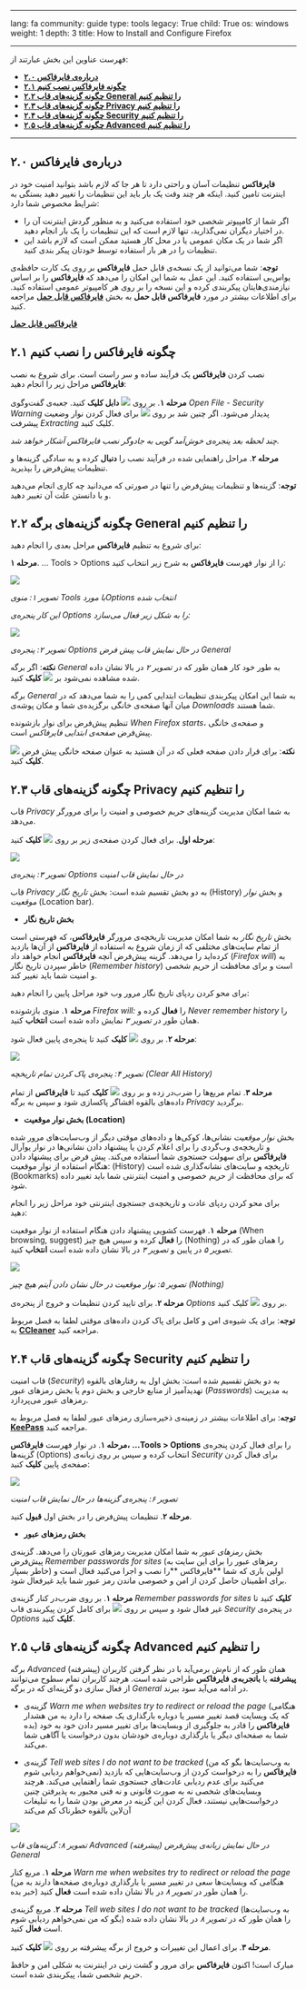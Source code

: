 

---

lang: fa
community: guide
type: tools
legacy: True
child: True
os: windows
weight: 1
depth: 3
title: How to Install and Configure Firefox

---

فهرست عناوین این بخش عبارتند از:

- [**۲.۰  درباره‌ی فایرفاکس**](#2.0)
- [**۲.۱  چگونه فایرفاکس نصب کنیم**](#2.1)
- [**۲.۲ چگونه گزینه‌های قاب General  را تنظیم کنیم**](#2.2)
- [**۲.۳ چگونه گزینه‌های قاب Privacy  را تنظیم کنیم**](#2.3)
- [**۲.۴ چگونه گزینه‌های قاب Security  را تنظیم کنیم**](#2.4)
- [**۲.۵ چگونه گزینه‌های قاب Advanced  را تنظیم کنیم**](#2.5)

-------

<a name="2.0"></a>
## ۲.۰ درباره‌ی فایرفاکس ##

**فایرفاکس** تنظیمات آسان و راحتی دارد تا هر جا که لازم باشد بتوانید امنیت خود در اینترنت تامین کنید. اینکه هر چند وقت یک بار باید این تنظیمات را تغییر دهید بستگی به شرایط مخصوص شما دارد:

- اگر شما از کامپیوتر شخصی خود استفاده می‌کنید و به منظور گردش اینترنت آن را در اختیار دیگران نمی‌گذارید، تنها لازم است که این تنظیمات را یک بار انجام دهید.
- اگر شما در یک مکان عمومی یا در محل کار هستید ممکن است که لازم باشد این تنظیمات را در هر بار استفاده توسط خودتان پیکر بندی کنید. 

**توجه**: شما می‌توانید از یک نسخه‌ی قابل حمل **فایرفاکس** بر روی یک کارت حافظه‌ی یو‌اس‌بی استفاده کنید. این عمل به شما این امکان را می‌دهد که **فایرفاکس** را بر اساس نیازمندی‌هایتان پیکربندی کرده و این نسخه را بر روی هر کامپیوتر عمومی استفاده کنید. برای اطلاعات بیشتر در مورد **فایرفاکس قابل حمل** به بخش [**فایرفاکس قابل حمل**](firefox_portable) مراجعه کنید.

[**فایرفاکس قابل حمل**](firefox_portable)


<a name="2.1"></a>
## ۲.۱ چگونه فایرفاکس را نصب کنیم ##

نصب کردن **فایرفاکس** یک فرآیند ساده و سر راست است. برای شروع به نصب **فایرفاکس** مراحل زیر را انجام دهید:

**مرحله ۱**. بر روی ![](/sbox/screen/firefox-en/01.png) **دابل کلیک** کنید. جعبه‌ی گفت‌وگوی *Open File - Security Warning*  پدیدار می‌شود. اگر چنین شد بر روی ![](/sbox/screen/firefox-en/02.png) برای فعال کردن نوار وضعيت پيشرفت *Extracting*  کلیک کنید.

*چند لحظه بعد پنجره‌ی خوش‌آمد گویی به جادوگر نصب فایرفاکس آشکار خواهد شد.*

**مرحله ۲**. مراحل راهنمایی شده در فرآیند نصب را **دنبال** کرده و به سادگی گزینه‌ها و تنظیمات پیش‌فرض را بپذیرید.

**توجه**: گزینه‌ها و تنظیمات پیش‌فرض را تنها در صورتی که می‌دانید چه کاری انجام می‌دهید و با دانستن علت آن تغییر دهید.



<a name="2.2"></a>
## ۲.۲ چگونه گزینه‌های برگه General  را تنظیم کنیم ##

برای شروع به تنظیم **فایرفاکس** مراحل بعدی را انجام دهید:

**مرحله ۱**. ... Tools > Options را از نوار فهرست **فایرفاکس** به شرح زیر انتخاب کنید:

![](/sbox/screen/firefox-en/03.png)

*تصویر ۱: منوی Tools  با موردOptions  انتخاب شده*

*این کار پنجره‌ی Options  را به شکل زیر فعال می‌سازد:*

![](/sbox/screen/firefox-en/04.png)

*تصویر ۲: پنجره‌ی Options  در حال نمایش قاب پیش فرض General*


**نکته**: اگر برگه *General* به طور خود کار همان طور که در *تصویر ۲* در بالا نشان داده شده مشاهده نمی‌شود بر  ![](/sbox/screen/firefox-en/05.png) **کلیک** کنید.

برگه *General*  به شما این امکان پیکربندی تنظیمات ابتدایی کمی را به شما می‌دهد که در میان آنها صفحه‌ی خانگی برگزیده‌ی شما و مکان پوشه‌ی *Downloads*  شما هستند.

تنظیم پیش‌فرض برای نوار بازشونده *When Firefox starts*، و صفحه‌ی خانگی پیش‌فرض *صفحه‌ی ابتدایی فایرفاکس* است.

**نکته**: برای قرار دادن صفحه فعلی که در آن هستید به عنوان صفحه خانگی پیش فرض  ![](/sbox/screen/firefox-en/06.png) **کلیک** کنید.


<a name="2.3"></a>
## ۲.۳ چگونه گزینه‌های قاب Privacy  را تنظیم کنیم ##

قاب *Privacy*  به شما امکان مدیریت گزینه‌های حریم خصوصی و امنیت را برای مرورگر می‌دهد.

**مرحله اول**. برای فعال کردن صفحه‌ی زیر بر روی ![](/sbox/screen/firefox-en/07.png) **کلیک** کنید:

![](/sbox/screen/firefox-en/08.png)

*تصویر ۳: پنجره‌ی Options  در حال نمایش قاب امنیت*

قاب *Privacy*  به دو بخش تقسیم شده است: بخش *تاریخ نگار* (History) و بخش *نوار موقعيت* (Location bar).




- **بخش تاریخ نگار**

بخش *تاریخ نگار* به شما امکان مدیریت تاریخچه‌ی مرورگر **فایرفاکس**، که فهرستی است از تمام سایت‌های مختلفی که از زمان شروع به استفاده از **فایرفاکس** از آن‌ها بازدید کرده‌اید را می‌دهد. گزینه‌ پیش‌فرض آنچه **فایرفاکس** انجام خواهد داد (*Firefox will*) به خاطر سپردن تاریخ نگار (*Remember history*) است و برای محافظت از حریم شخصی و امنیت شما باید تغییر کند.


برای محو کردن ردپای تاریخ نگار مرور وب خود مراحل پایین را انجام دهید:

**مرحله ۱**. منوی بازشونده *Firefox will:* را **فعال** کرده و *Never remember history* را همان طور در *تصویر ۳* نمایش داده شده است **انتخاب** کنید.

**مرحله ۲**. بر روی ![](/sbox/screen/firefox-en/09.png) **کلیک** کنید تا پنجره‌ی پایین فعال شود:

![](/sbox/screen/firefox-en/10.png)

*تصویر ۴: پنجره‌ی پاک کردن تمام تاریخچه (Clear All History)*


**مرحله ۳**. تمام مربع‌ها را ضرب‌در زده و بر روی  ![](/sbox/screen/firefox-en/11.png) **کلیک** کنید تا **فایرفاکس** از تمام داده‌های بالقوه افشاگر پاکسازی شود و سپس به برگه *Privacy*  برگردید.



- **بخش نوار موقعيت (Location)**

بخش *نوار موقعيت* نشانی‌ها، کوکی‌ها و داده‌های موقتی دیگر از وب‌سایت‌های مرور شده و تاریخچه‌ی وب‌گردی را برای اعلام کردن یا پیشنهاد دادن نشانی‌ها در نوار یو‌آر‌ال **فایرفاکس** برای سهولت جستجوی شما استفاده می‌کند. پیش فرض برای پیشنهاد دادن هنگام استفاده از نوار موقعيت: (History) تاریخچه و سایت‌های نشانه‌گذاری شده است (Bookmarks) که برای محافظت از حریم خصوصی و امنیت اینترنتی شما باید تغییر داده شود.

برای محو کردن ردپای عادت‌ و تاریخچه‌ی جستجوی اینترنتی خود مراحل زیر را انجام دهید:

**مرحله ۱**. فهرست کشویی  پیشنهاد دادن هنگام استفاده از نوار موقعیت (When browsing, suggest) را **فعال** کرده و سپس هیچ چیز (Nothing) را همان طور که در *تصویر ۵* در پایین و *تصویر ۳* در بالا نشان داده شده است **انتخاب** کنید.

![](/sbox/screen/firefox-en/12.png)

*تصویر ۵: نوار موقعیت در حال نشان دادن آیتم هیچ چیز (Nothing)*


**مرحله ۲**. برای تایید کردن تنظیمات و خروج از پنجره‌ی *Options* بر روی  ![](/sbox/screen/firefox-en/13.png)  کلیک کنید.


**توجه**: برای یک شیوه‌ی امن و کامل برای پاک کردن داده‌های موقتی لطفا به فصل مربوط به [**CCleaner**](ccleaner) مراجعه کنید.


<a name="2.4"></a>
## ۲.۴ چگونه گزینه‌های قاب Security را تنظیم کنیم ##

قاب امنیت (*Security*) به دو بخش تقسیم شده است: بخش اول به رفتار‌های بالقوه تهدیدآمیز از منابع خارجی و بخش دوم یا بخش رمزهای عبور (*Passwords*) به مدیریت رمزهای عبور می‌پردازد.

**توجه**: برای اطلاعات بیشتر در زمینه‌ی ذخیره‌سازی رمزهای عبور لطفا به فصل مربوط به [**KeePass**](keepass) مراجعه کنید.

**مرحله ۱**. در نوار فهرست **فایرفاکس،** **...Tools > Options** را برای فعال کردن پنجره‌ی گزینه‌ها (Options) انتخاب کرده و سپس بر روی زبانه‌ی *Security*  برای فعال کردن صفحه‌ی پایین **کلیک** کنید:

![](/sbox/screen/firefox-en/14.png)

*تصویر ۶: پنجره‌ی گزینه‌ها در حال نمایش قاب امنیت*


**مرحله ۲**. تنظیمات پیش‌فرض را در بخش اول **قبول** کنید.



- **بخش رمزهای عبور**

بخش *رمزهای عبور* به شما امکان مدیریت رمزهای عبورتان را می‌دهد. گزینه‌ی پیش‌فرض *Remember passwords for sites* (رمزهای عبور را برای این سایت به خاطر بسپار) اولین باری که شما **فایرفاکس **را نصب و اجرا می‌کنید فعال است و برای اطمینان حاصل کردن از امن و خصوصی ماندن رمز عبور شما باید غیرفعال شود.

**مرحله ۱**. بر روی ضرب‌در کنار گزینه‌ی *Remember passwords for sites* **کلیک**  کنید تا غیر فعال شود و سپس بر روی ![](/sbox/screen/firefox-en/15.png) برای کامل کردن پیکربندی قاب *Security* در پنجره‌ی *Options* **کلیک** کنید.


<a name="2.5"></a>
## ۲.۵ چگونه گزینه‌های قاب Advanced  را تنظیم کنیم ##

برگه *Advanced*  (پیشرفته) همان طور که از نام‌ش برمی‌آید با در نظر گرفتن کاربران **پیشرفته** یا **باتجربه‌ی** **فایرفاکس** طراحی شده است. هرچند کاربران تمام سطوح می‌توانند از فعال سازی دو گزینه‌ای که در برگه *General*  در ادامه می‌آید سود ببرند.

- گزینه‌ی *Warn me when websites try to redirect or reload the page*  (هنگامی که یک وبسایت قصد تغییر مسیر یا دوباره بارگذاری یک صفحه را دارد به من هشدار بده) **فایرفاکس** را قادر به جلوگیری از وبسایت‌ها برای تغییر مسیر دادن خود به خود شما به صفحه‌ای دیگر یا بارگذاری دوباره‌ی خودشان بدون درخواست یا آگاهی شما می‌کند.

- گزینه‌ی *Tell web sites I do not want to be tracked*  (به وب‌سایت‌ها بگو که من نمی‌خواهم ردیابی شوم) **فایرفاکس** را به درخواست کردن از وب‌سایت‌هایی که بازدید می‌کنید برای عدم ردیابی عادت‌های جستجوی شما راهنمایی می‌کند. هرچند وبسایت‌های شخصی نه به صورت قانونی و نه فنی مجبور به پذیرفتن چنین درخواست‌هایی نیستند، فعال کردن این گزینه در معرض بودن شما را به تبلیغات آن‌لاین بالقوه خطرناک کم می‌کند

![](/sbox/screen/firefox-en/16.png)

*تصویر ۸: گزینه‌های قاب Advanced  (پیشرفته) در حال نمایش زبانه‌ی پیش‌فرض General*

**مرحله ۱**. مربع کنار *Warn me when websites try to redirect or reload the page* (هنگامی که وبسایت‌ها سعی در تغییر مسیر یا بارگذاری دوباره‌ی صفحه‌ها دارند به من خبر بده) را همان طور در *تصویر ۸* در بالا نشان داده شده است **فعال** کنید.

**مرحله ۲**. مربع گزینه‌ی *Tell web sites I do not want to be tracked*  (به وب‌سایت‌ها بگو که من نمی‌خواهم ردیابی شوم) را همان طور که در *تصویر ۸* در بالا نشان داده شده است **فعال** کنید.

**مرحله ۳**. برای اعمال این تغییرات و خروج از برگه پیشرفته بر روی ![](/sbox/screen/firefox-en/15.png) **کلیک** کنید.


مبارک است! اکنون **فایرفاکس** برای مرور و گشت زنی در اینترنت به شکلی امن و حافظ حریم شخصی شما، پیکربندی شده است.

